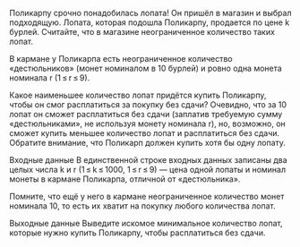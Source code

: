 Поликарпу срочно понадобилась лопата! Он пришёл в магазин и выбрал подходящую. Лопата, которая подошла Поликарпу, продается по цене k бурлей. Считайте, что в магазине неограниченное количество таких лопат.

В кармане у Поликарпа есть неограниченное количество «дестюльников» (монет номиналом в 10 бурлей) и ровно одна монета номинала r (1 ≤ r ≤ 9).

Какое наименьшее количество лопат придётся купить Поликарпу, чтобы он смог расплатиться за покупку без сдачи? Очевидно, что за 10 лопат он сможет расплатиться без сдачи (заплатив требуемую сумму «дестюльниками», не используя монету номинала r), но, возможно, он сможет купить меньшее количество лопат и расплатиться без сдачи. Обратите внимание, что Поликарп должен купить хотя бы одну лопату.

Входные данные
В единственной строке входных данных записаны два целых числа k и r (1 ≤ k ≤ 1000, 1 ≤ r ≤ 9) — цена одной лопаты и номинал монеты в кармане Поликарпа, отличной от «дестюльника».

Помните, что ещё у него в кармане неограниченное количество монет номинала 10, то есть их хватит на покупку любого количества лопат.

Выходные данные
Выведите искомое минимальное количество лопат, которые нужно купить Поликарпу, чтобы расплатиться без сдачи.